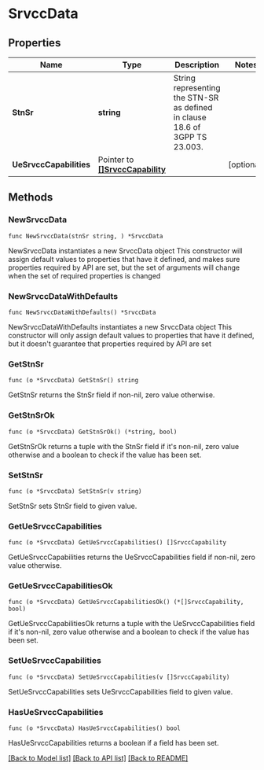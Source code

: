 # SrvccData

## Properties

Name | Type | Description | Notes
------------ | ------------- | ------------- | -------------
**StnSr** | **string** | String representing the STN-SR as defined in clause 18.6 of 3GPP TS 23.003. | 
**UeSrvccCapabilities** | Pointer to [**[]SrvccCapability**](SrvccCapability.md) |  | [optional] 

## Methods

### NewSrvccData

`func NewSrvccData(stnSr string, ) *SrvccData`

NewSrvccData instantiates a new SrvccData object
This constructor will assign default values to properties that have it defined,
and makes sure properties required by API are set, but the set of arguments
will change when the set of required properties is changed

### NewSrvccDataWithDefaults

`func NewSrvccDataWithDefaults() *SrvccData`

NewSrvccDataWithDefaults instantiates a new SrvccData object
This constructor will only assign default values to properties that have it defined,
but it doesn't guarantee that properties required by API are set

### GetStnSr

`func (o *SrvccData) GetStnSr() string`

GetStnSr returns the StnSr field if non-nil, zero value otherwise.

### GetStnSrOk

`func (o *SrvccData) GetStnSrOk() (*string, bool)`

GetStnSrOk returns a tuple with the StnSr field if it's non-nil, zero value otherwise
and a boolean to check if the value has been set.

### SetStnSr

`func (o *SrvccData) SetStnSr(v string)`

SetStnSr sets StnSr field to given value.


### GetUeSrvccCapabilities

`func (o *SrvccData) GetUeSrvccCapabilities() []SrvccCapability`

GetUeSrvccCapabilities returns the UeSrvccCapabilities field if non-nil, zero value otherwise.

### GetUeSrvccCapabilitiesOk

`func (o *SrvccData) GetUeSrvccCapabilitiesOk() (*[]SrvccCapability, bool)`

GetUeSrvccCapabilitiesOk returns a tuple with the UeSrvccCapabilities field if it's non-nil, zero value otherwise
and a boolean to check if the value has been set.

### SetUeSrvccCapabilities

`func (o *SrvccData) SetUeSrvccCapabilities(v []SrvccCapability)`

SetUeSrvccCapabilities sets UeSrvccCapabilities field to given value.

### HasUeSrvccCapabilities

`func (o *SrvccData) HasUeSrvccCapabilities() bool`

HasUeSrvccCapabilities returns a boolean if a field has been set.


[[Back to Model list]](../README.md#documentation-for-models) [[Back to API list]](../README.md#documentation-for-api-endpoints) [[Back to README]](../README.md)


